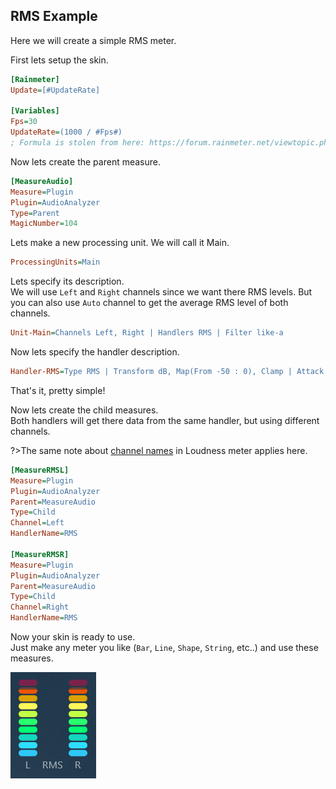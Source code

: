 ## RMS Example

Here we will create a simple RMS meter.

First lets setup the skin.

```ini
[Rainmeter]
Update=[#UpdateRate]

[Variables]
Fps=30
UpdateRate=(1000 / #Fps#)
; Formula is stolen from here: https://forum.rainmeter.net/viewtopic.php?t=26831#p140108
```

Now lets create the parent measure.

```ini
[MeasureAudio]
Measure=Plugin
Plugin=AudioAnalyzer
Type=Parent
MagicNumber=104
```

Lets make a new processing unit. We will call it Main.

```ini
ProcessingUnits=Main
```

Lets specify its description.<br/>
We will use `Left` and `Right` channels since we want there RMS levels. But you can also use `Auto` channel to get the average RMS level of both channels.

```ini
Unit-Main=Channels Left, Right | Handlers RMS | Filter like-a
```

Now lets specify the handler description.

```ini
Handler-RMS=Type RMS | Transform dB, Map(From -50 : 0), Clamp | Attack 20 | Decay 40 | UpdateRate #Fps#
```

That's it, pretty simple!

Now lets create the child measures.<br/>
Both handlers will get there data from the same handler, but using different channels.

?>The same note about [channel names](/docs/usage-examples/loudness?id=channels) in Loudness meter applies here.

```ini
[MeasureRMSL]
Measure=Plugin
Plugin=AudioAnalyzer
Parent=MeasureAudio
Type=Child
Channel=Left
HandlerName=RMS

[MeasureRMSR]
Measure=Plugin
Plugin=AudioAnalyzer
Parent=MeasureAudio
Type=Child
Channel=Right
HandlerName=RMS
```

Now your skin is ready to use.<br/>
Just make any meter you like (`Bar`, `Line`, `Shape`, `String`, etc..) and use these measures.

<img src="docs\usage-examples\examples\rms.png" title="RMS meter" />
